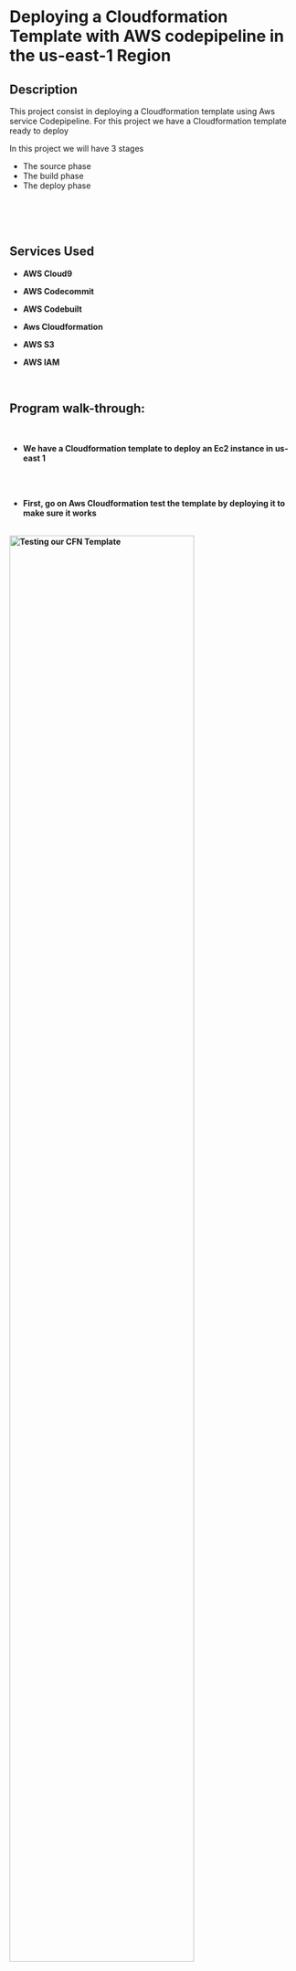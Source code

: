 # Deploying a Cloudformation Template with AWS codepipeline in the us-east-1 Region





<h2>Description</h2>
This project consist in deploying a Cloudformation template using Aws service Codepipeline. For this project we have a Cloudformation template ready to deploy

In this project we will have 3 stages
- The source phase
- The build phase
- The deploy phase
<br />
<br />
<br />



<h2>Services Used </h2>


- <b>AWS Cloud9</b>

- <b>AWS Codecommit</b>

- <b>AWS Codebuilt</b>

- <b>Aws Cloudformation</b>

- <b>AWS S3</b>

- <b>AWS IAM </b> 
<br />



<h2>Program walk-through:</h2>

<p align="center">

 <br />

- <b> We have a Cloudformation template to deploy an Ec2 instance in us-east 1 <br/>
<br />
<br />

- <b> First, go on Aws Cloudformation test the template by deploying it to make sure it works
<br />


<img src="https://i.imgur.com/P0rc8GA.png" height="80%" width="80%" alt="Testing our CFN Template"/>

<img src="https://i.imgur.com/EPUWkfi.png" height="80%" width="80%" alt="Testing our CFN Template"/>





<br />
<br />




 <b> Setup the test environment
- Using Aws Cloud9, create a testing environment by deploying an ec2 instance and connect to it
- Define your requirement such as instance type, Network setting

  <img src="https://i.imgur.com/ZKkjw9D.png" height="80%" width="80%" alt="Create static website steps"/>




<br />
<br />

Once created, connect to the instance 

Using the terminal, check for CLI access using command aws --version

Create a folder that will contain your code/cfn template and cd into it

 <img src="https://i.imgur.com/bljygUM.png" height="80%" width="80%" alt="Create static website steps"/>


<br />
<br />


in the new folder upload the template

Create a file and upload your template


<br />
<br />

The new file created, test the file with a cfn-lint

first verify the version of python using command python3 --version

install cfn-lint using command "pip install cfn-lint"

 <img src="https://i.imgur.com/Wfn3XAj.png" height="80%" width="80%" alt="Create static website steps"/>






</p>
<br />
<br />




- <b> Test the file with cfn-lint installed using the command: cfn-lint < name of the file >

If there's no return, it means your template do not contain any error and your are good for the next step


 <img src="https://i.imgur.com/bUzT46f.png" height="80%" width="80%" alt="Create static website steps"/>
 
<br />
<br />



- <b> On Aws Codecommit, create a repository for the source stage of the pipeline


<img src="https://i.imgur.com/TpTiC7F.png" height="80%" width="80%" alt="Create static website steps"/>
<br />
<br />

- <b> Clone the repository and cd into it
- Copy the file in the repo
- stage the file, use the command git commit -m"" to commit, push the file


<img src="https://i.imgur.com/magndO8.png" height="80%" width="80%" alt="Create static website steps"/>
  

<img src="https://i.imgur.com/j2kxxoi.png" height="80%" width="80%" alt="Create static website steps"/>
   
  


<br />

<br />



- <b> On Codepipeline create a pipeline
<br />
<br />


- <b> Choose the source stage
  in this case Codecommit is the source



<img src="https://i.imgur.com/8KNEYPz.png" height="80%" width="80%" alt="Create static website steps"/>
<br />
<br />

<img src="https://i.imgur.com/GF18jlK.png" height="80%" width="80%" alt="Create static website steps"/>

<br />

<br />


- <b> Add a build stage
<br />

<img src="https://i.imgur.com/a4Ug7NM.png" height="80%" width="80%" alt="Create static website steps"/>
<br />


- <b> < For Project name select create project

  Select the environment to work with

  Under buildspec setting select: Use a buildspec file
<br />
<br />

<img src="https://i.imgur.com/R05b0SU.png" height="80%" width="80%" alt="Create static website steps"/>

<br />

<img src="https://i.imgur.com/e91mk2S.png" height="80%" width="80%" alt="Create static website steps"/>

<br />

<img src="https://i.imgur.com/acA6K82.png" height="80%" width="80%" alt="Create static website steps"/>






- <b> Next create a record and select Alias. choose "Alias to S3 website endpoint" and select the region associated to the bucket:

<img src="https://i.imgur.com/PHVWWr6.png" height="80%" width="80%" alt="Create static website steps"/>
<br />
<br />


- <b> Test it:



<img src="https://i.imgur.com/GGs7oET.png" height="80%" width="80%" alt="Create static website steps"/>
<br />
<br />



- <b> Create image of the instance and test it





<!--
 ```diff
- text in red
+ text in green
! text in orange
# text in gray
@@ text in purple (and bold)@@
```
--!>
